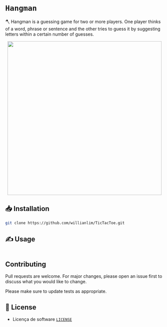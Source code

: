 # `Hangman`

🪓 Hangman is a guessing game for two or more players. One player thinks of a word, phrase or sentence and the other tries to guess it by suggesting letters within a certain number of guesses.

<p align="center">
    <img src="" width="490">
</p>

## 📥 Installation

```bash
git clone https://github.com/willianlim/TicTacToe.git
```

## ✍ Usage

```bash

```


## Contributing
Pull requests are welcome. For major changes, please open an issue first to discuss what you would like to change.

Please make sure to update tests as appropriate.

## 📝 License
- Licença de software [`LICENSE`](https://github.com/willianlim/Hangman/blob/master/LICENSE)
